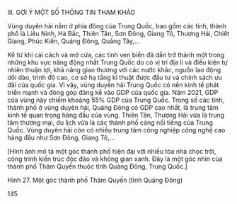 III. GỢI Ý MỘT SỐ THÔNG TIN THAM KHẢO

Vùng duyên hải nằm ở phía đông của Trung Quốc, bao gồm các tỉnh, thành phố là Liêu Ninh, Hà Bắc, Thiên Tân, Sơn Đông, Giang Tô, Thượng Hải, Chiết Giang, Phúc Kiến, Quảng Đông, Quảng Tây,...

Kể từ khi cải cách và mở cửa, các tỉnh ven biển đã dần trở thành một trong những khu vực năng động nhất Trung Quốc do có vị trí địa lí và điều kiện tự nhiên thuận lợi, khả năng giao thương với các nước khác, nguồn lao động dồi dào, trình độ cao, cơ sở hạ tầng kĩ thuật được đầu tư và chính sách ưu đãi của quốc gia. Vì vậy, vùng duyên hải Trung Quốc có nền kinh tế phát triển mạnh và đóng góp đáng kể vào GDP của quốc gia. Năm 2021, GDP của vùng này chiếm khoảng 55% GDP của Trung Quốc. Trong số các tỉnh, thành phố ở vùng duyên hải, Quảng Đông có GDP cao nhất, là trung tâm kinh tế quan trọng hàng đầu của vùng. Thiên Tân, Thượng Hải vừa là trung tâm thương mại, du lịch vừa là các thành phố cảng nổi tiếng của Trung Quốc. Vùng duyên hải còn có nhiều trung tâm công nghiệp công nghệ cao hàng đầu như Sơn Đông, Giang Tô,...

[Hình ảnh mô tả một góc thành phố hiện đại với nhiều tòa nhà chọc trời, công trình kiến trúc độc đáo và không gian xanh. Đây là một góc nhìn của thành phố Thâm Quyến thuộc tỉnh Quảng Đông, Trung Quốc.]

Hình 27. Một góc thành phố Thâm Quyến (tỉnh Quảng Đông)

145